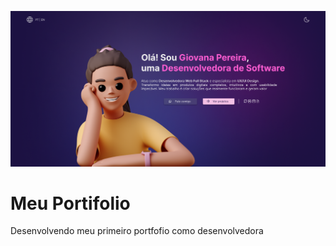 ![Protótipo](HOME.PNG "Protótipo inicial")
# Meu Portifolio
Desenvolvendo meu primeiro portfofio como desenvolvedora 
